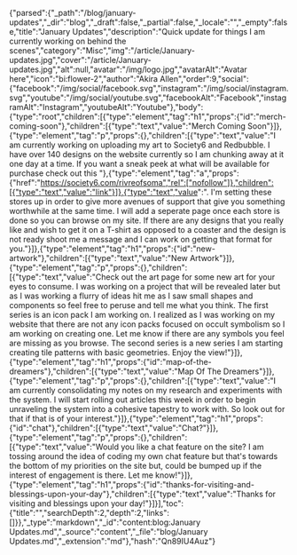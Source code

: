 {"parsed":{"_path":"/blog/january-updates","_dir":"blog","_draft":false,"_partial":false,"_locale":"","_empty":false,"title":"January Updates","description":"Quick update for things I am currently working on behind the scenes","category":"Misc","img":"/article/January-updates.jpg","cover":"/article/January-updates.jpg","alt":null,"avatar":"/img/logo.jpg","avatarAlt":"Avatar here","icon":"bi:flower-2","author":"Akira Allen","order":9,"social":{"facebook":"/img/social/facebook.svg","instagram":"/img/social/instagram.svg","youtube":"/img/social/youtube.svg","facebookAlt":"Facebook","instagramAlt":"Instagram","youtubeAlt":"Youtube"},"body":{"type":"root","children":[{"type":"element","tag":"h1","props":{"id":"merch-coming-soon"},"children":[{"type":"text","value":"Merch Coming Soon"}]},{"type":"element","tag":"p","props":{},"children":[{"type":"text","value":"I am currently working on uploading my art to Society6 and Redbubble. I have over 140 designs on the website currently so I am chunking away at it one day at a time. If you want a sneak peek at what will be available for purchase check out this "},{"type":"element","tag":"a","props":{"href":"https://society6.com/rivreofsoma","rel":["nofollow"]},"children":[{"type":"text","value":"link"}]},{"type":"text","value":". I'm setting these stores up in order to give more avenues of support that give you something worthwhile at the same time. I will add a seperate page once each store is done so you can browse on my site. If there are any designs that you really like and wish to get it on a T-shirt as opposed to a coaster and the design is not ready shoot me a message and I can work on getting that format for you."}]},{"type":"element","tag":"h1","props":{"id":"new-artwork"},"children":[{"type":"text","value":"New Artwork"}]},{"type":"element","tag":"p","props":{},"children":[{"type":"text","value":"Check out the art page for some new art for your eyes to consume. I was working on a project that will be revealed later but as I was working a flurry of ideas hit me as I saw small shapes and components so feel free to peruse and tell me what you think. The first series is an icon pack I am working on. I realized as I was working on my website that there are not any icon packs focused on occult symbolism so I am working on creating one. Let me know if there are any symbols you feel are missing as you browse. The second series is a new series I am starting creating tile patterns with basic geometries. Enjoy the view!"}]},{"type":"element","tag":"h1","props":{"id":"map-of-the-dreamers"},"children":[{"type":"text","value":"Map Of The Dreamers"}]},{"type":"element","tag":"p","props":{},"children":[{"type":"text","value":"I am currently consolidating my notes on my research and experiments with the system. I will start rolling out articles this week in order to begin unraveling the system into a cohesive tapestry to work with. So look out for that if that is of your interest."}]},{"type":"element","tag":"h1","props":{"id":"chat"},"children":[{"type":"text","value":"Chat?"}]},{"type":"element","tag":"p","props":{},"children":[{"type":"text","value":"Would you like a chat feature on the site? I am tossing around the idea of coding my own chat feature but that's towards the bottom of my priorities on the site but, could be bumped up if the interest of engagement is there. Let me know!"}]},{"type":"element","tag":"h1","props":{"id":"thanks-for-visiting-and-blessings-upon-your-day"},"children":[{"type":"text","value":"Thanks for visiting and blessings upon your day!"}]}],"toc":{"title":"","searchDepth":2,"depth":2,"links":[]}},"_type":"markdown","_id":"content:blog:January Updates.md","_source":"content","_file":"blog/January Updates.md","_extension":"md"},"hash":"Qn89IU4Auz"}